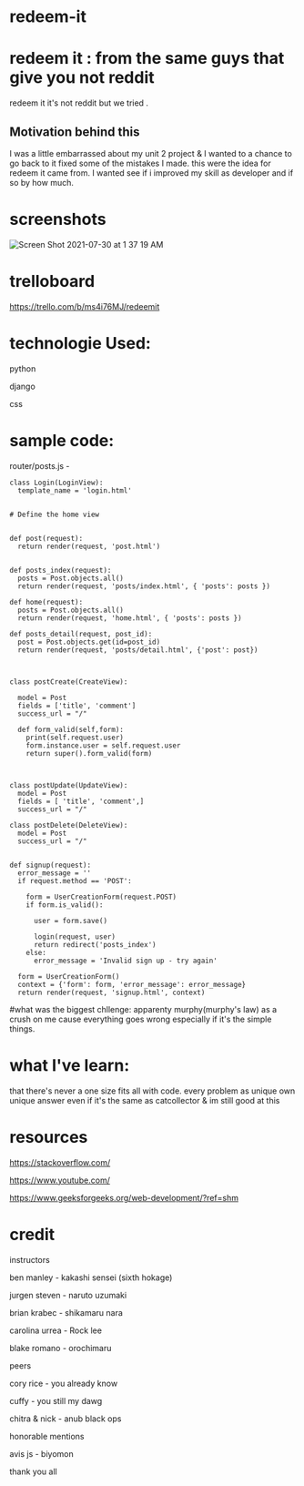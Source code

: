 # redeem-it


# redeem it : from the same guys that give you not reddit  
redeem it it's not reddit but we tried . 


## Motivation behind  this 
I was a little embarrassed about my unit 2 project & I wanted to a chance to go back to it fixed some of the mistakes I made. this were the idea for redeem it came from. I wanted see if i improved my skill as developer and if so by how much.   

# screenshots 



![Screen Shot 2021-07-30 at 1 37 19 AM](https://user-images.githubusercontent.com/86076993/127606368-a6faddcf-d6cb-4059-bef8-665390d9c3b1.png)


# trelloboard

https://trello.com/b/ms4i76MJ/redeemit

# technologie Used:


python 

django 

css 

# sample code:

router/posts.js -

```
class Login(LoginView):
  template_name = 'login.html'


# Define the home view


def post(request):
  return render(request, 'post.html')


def posts_index(request):
  posts = Post.objects.all()
  return render(request, 'posts/index.html', { 'posts': posts })

def home(request):
  posts = Post.objects.all()
  return render(request, 'home.html', { 'posts': posts })

def posts_detail(request, post_id):
  post = Post.objects.get(id=post_id)
  return render(request, 'posts/detail.html', {'post': post})



class postCreate(CreateView):
  
  model = Post
  fields = ['title', 'comment']
  success_url = "/"
  
  def form_valid(self,form):
    print(self.request.user)
    form.instance.user = self.request.user
    return super().form_valid(form)
    
  

class postUpdate(UpdateView):
  model = Post 
  fields = [ 'title', 'comment',]
  success_url = "/"

class postDelete(DeleteView):
  model = Post 
  success_url = "/"


def signup(request):
  error_message = ''
  if request.method == 'POST':
  
    form = UserCreationForm(request.POST)
    if form.is_valid():
      
      user = form.save()
      
      login(request, user)
      return redirect('posts_index')
    else:
      error_message = 'Invalid sign up - try again'
  
  form = UserCreationForm()
  context = {'form': form, 'error_message': error_message}
  return render(request, 'signup.html', context)

```



#what was the biggest chllenge:
apparenty murphy(murphy's law) as a crush on me cause everything goes wrong especially if it's the simple things.   


# what I've learn:
that there's never a one size fits all with code. every problem as unique  own unique answer even if it's the same as catcollector
& im still good at this 



# resources 

https://stackoverflow.com/

https://www.youtube.com/

https://www.geeksforgeeks.org/web-development/?ref=shm


# credit 

instructors 

ben manley - kakashi sensei (sixth hokage)

jurgen steven - naruto uzumaki 

brian krabec - shikamaru nara

carolina urrea - Rock lee  

blake romano - orochimaru



peers 

cory rice - you already know 

cuffy - you still my dawg 

chitra & nick - anub black ops  




honorable mentions  

avis js - biyomon

thank you all 
